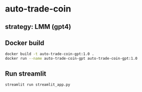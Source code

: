 # auto-trade-coin

## strategy: LMM (gpt4)

## Docker build

```sh
docker build -t auto-trade-coin-gpt:1.0 .
docker run --name auto-trade-coin-gpt auto-trade-coin-gpt:1.0
```

## Run streamlit

```sh
streamlit run streamlit_app.py
```
